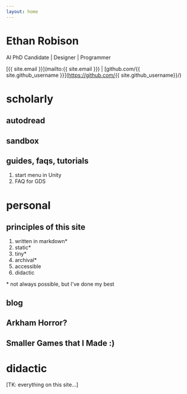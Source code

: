 ```yaml
---
layout: home
---
```


# Ethan Robison

AI PhD Candidate \| Designer \| Programmer


[{{ site.email }}](mailto:{{ site.email }}) | 
[github.com/{{ site.github_username }}](https://github.com/{{
site.github_username}}/)


# scholarly

## autodread

## sandbox

## guides, faqs, tutorials

1. start menu in Unity
2. FAQ for GDS

# personal

## principles of this site

1. written in markdown\*
2. static\*
3. tiny\*
4. archival\*
5. accessible
6. didactic

\* not always possible, but I've done my best

## blog

## Arkham Horror?

## Smaller Games that I Made :)

# didactic

[TK: everything on this site...]
